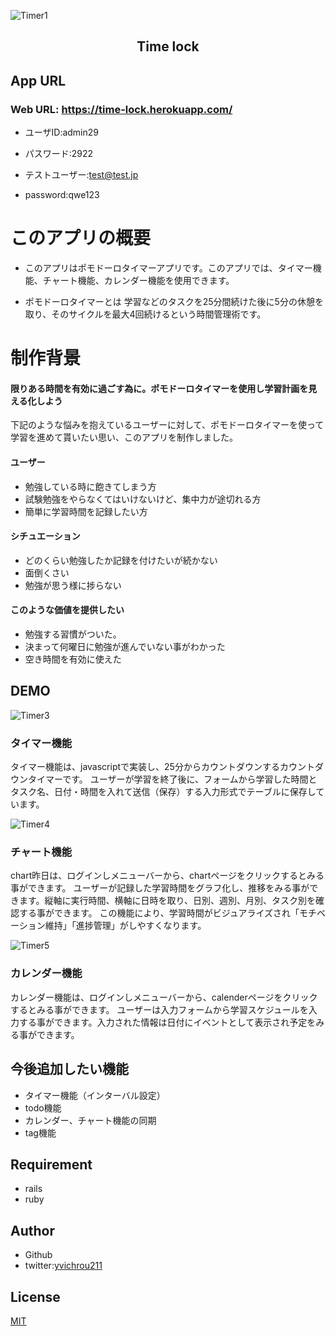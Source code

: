![Timer1](https://user-images.githubusercontent.com/70064197/105819729-e5b1d900-5ffb-11eb-8099-1d111b88ea65.png)


<h2 align="center">Time lock</h2>

## App URL

### **Web URL: https://time-lock.herokuapp.com/**  

- ユーザID:admin29
- パスワード:2922

- テストユーザー:test@test.jp
- password:qwe123

# このアプリの概要
- このアプリはポモドーロタイマーアプリです。このアプリでは、タイマー機能、チャート機能、カレンダー機能を使用できます。


- ポモドーロタイマーとは
学習などのタスクを25分間続けた後に5分の休憩を取り、そのサイクルを最大4回続けるという時間管理術です。

# 制作背景
#### 限りある時間を有効に過ごす為に。ポモドーロタイマーを使用し学習計画を見える化しよう
下記のような悩みを抱えているユーザーに対して、ポモドーロタイマーを使って学習を進めて貰いたい思い、このアプリを制作しました。

#### ユーザー
- 勉強している時に飽きてしまう方
- 試験勉強をやらなくてはいけないけど、集中力が途切れる方
- 簡単に学習時間を記録したい方

#### シチュエーション
- どのくらい勉強したか記録を付けたいが続かない
- 面倒くさい
- 勉強が思う様に捗らない

#### このような価値を提供したい
- 勉強する習慣がついた。
- 決まって何曜日に勉強が進んでいない事がわかった
- 空き時間を有効に使えた

## DEMO 

![Timer3](https://user-images.githubusercontent.com/70064197/105831631-4d6f2080-600a-11eb-9f02-ee419f8dbbd2.jpg
)
### タイマー機能
タイマー機能は、javascriptで実装し、25分からカウントダウンするカウントダウンタイマーです。
ユーザーが学習を終了後に、フォームから学習した時間とタスク名、日付・時間を入れて送信（保存）する入力形式でテーブルに保存しています。

![Timer4](https://user-images.githubusercontent.com/70064197/105822901-e3ea1480-5fff-11eb-9d18-37a370085ec9.jpg)
### チャート機能
chart昨日は、ログインしメニューバーから、chartページをクリックするとみる事ができます。
ユーザーが記録した学習時間をグラフ化し、推移をみる事ができます。縦軸に実行時間、横軸に日時を取り、日別、週別、月別、タスク別を確認する事ができます。
この機能により、学習時間がビジュアライズされ「モチベーション維持」「進捗管理」がしやすくなります。

![Timer5](https://user-images.githubusercontent.com/70064197/105831109-aab6a200-6009-11eb-8a46-3ac5e2c249ab.png)

### カレンダー機能
カレンダー機能は、ログインしメニューバーから、calenderページをクリックするとみる事ができます。
ユーザーは入力フォームから学習スケジュールを入力する事ができます。入力された情報は日付にイベントとして表示され予定をみる事ができます。

## 今後追加したい機能
- タイマー機能（インターバル設定）
- todo機能
- カレンダー、チャート機能の同期
- tag機能

## Requirement
- rails
- ruby

## Author
- Github
- twitter:[yvichrou211](https://twitter.com/yvichrou211)

## License
[MIT](https://yuichiro82.mit-license.org/)

